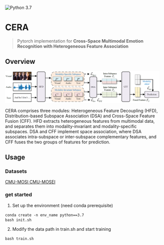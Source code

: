 ![Python 3.7](https://img.shields.io/badge/python-3.7-blue.svg)  

# CERA
> Pytorch implementation for **Cross-Space Multimodal Emotion Recognition with Heterogeneous Feature Association**

## Overview
<p align="center">
<img src='img\\architecture.PNG'/>


CERA comprises three modules: Heterogeneous Feature Decoupling (HFD), Distribution-based Subspace Association (DSA) and Cross-Space Feature Fusion (CFF). HFD extracts heterogeneous features from multimodal data, and separates them into modality-invariant and modality-specific subspaces. DSA and CFF implement space association, where DSA associates intra-subspace or inter-subspace complementary features, and CFF fuses the two groups of features for prediction.

## Usage


### Datasets

[CMU-MOSI CMU-MOSEI](https://github.com/CMU-MultiComp-Lab/CMU-MultimodalSDK)

### get started

1. Set up the environment (need conda prerequisite)

```
conda create -n env_name python==3.7
bash init.sh
```

2. Modify the data path in train.sh and start training

```
bash train.sh
```


